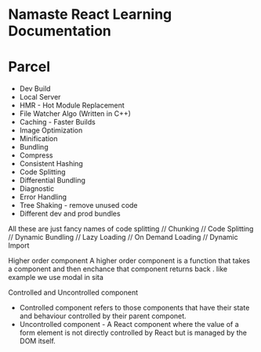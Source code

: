 # Namaste React Learning Documentation

# Parcel

- Dev Build
- Local Server
- HMR - Hot Module Replacement
- File Watcher Algo (Written in C++)
- Caching - Faster Builds
- Image Optimization
- Minification
- Bundling
- Compress
- Consistent Hashing
- Code Splitting
- Differential Bundling
- Diagnostic
- Error Handling
- Tree Shaking - remove unused code
- Different dev and prod bundles

All these are just fancy names of code splitting
// Chunking
// Code Splitting
// Dynamic Bundling
// Lazy Loading
// On Demand Loading
// Dynamic Import

Higher order component
A higher order component is a function that takes a component and then enchance that component returns back . like example we use modal in sita

Controlled and Uncontrolled component

- Controlled component refers to those components that have their state and behaviour controlled by their parent componet.
- Uncontrolled component - A React component where the value of a form element is not directly controlled by React but is managed by the DOM itself.
